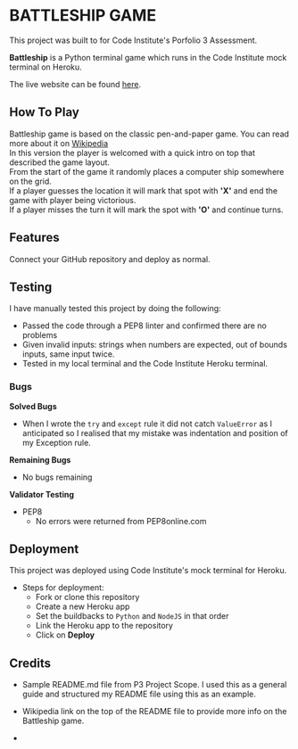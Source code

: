 # BATTLESHIP GAME

This project was built to for Code Institute's Porfolio 3 Assessment.

**Battleship** is a Python terminal game which runs in the Code Institute mock terminal on Heroku.

The live website can be found [here](link).


## How To Play

Battleship game is based on the classic pen-and-paper game. You can read more about it on [Wikipedia](https://en.wikipedia.org/wiki/Battleship_(game))  
In this version the player is welcomed with a quick intro on top that described the game layout.  
From the start of the game it randomly places a computer ship somewhere on the grid.  
If a player guesses the location it will mark that spot with **'X'** and end the game with player being victorious.  
If a player misses the turn it will mark the spot with **'O'** and continue turns.


## Features



Connect your GitHub repository and deploy as normal.

## Testing

I have manually tested this project by doing the following:  

 - Passed the code through a PEP8 linter and confirmed there are no problems
 - Given invalid inputs: strings when numbers are expected, out of bounds inputs, same input twice.
 - Tested in my local terminal and the Code Institute Heroku terminal.

### Bugs

**Solved Bugs**
 - When I wrote the ```try``` and ```except``` rule it did not catch ```ValueError``` as I anticipated so I realised that my mistake was indentation and position of my Exception rule.

 **Remaining Bugs**

  - No bugs remaining


**Validator Testing**
 - PEP8
    - No errors were returned from PEP8online.com

## Deployment

This project was deployed using Code Institute's mock terminal for Heroku.

 - Steps for deployment:
     - Fork or clone this repository
     - Create a new Heroku app
     - Set the buildbacks to ```Python``` and ```NodeJS``` in that order
     - Link the Heroku app to the repository
     - Click on **Deploy**

## Credits

 - Sample README.md file from P3 Project Scope. I used this as a general guide and structured my README file using this as an example.

 - Wikipedia link on the top of the README file to provide more info on the Battleship game.

 - 